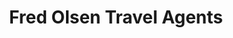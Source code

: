 ---
title: "Fred Olsen Travel Agents"
url: /colchester/fred-olsen-travel-agents/
shop: Reisebüro
---